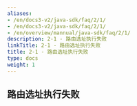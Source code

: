 ```yaml
---
aliases:
- /en/docs3-v2/java-sdk/faq/2/1/
- /en/docs3-v2/java-sdk/faq/2/1/
- /en/overview/mannual/java-sdk/faq/2/1/
description: 2-1 - 路由选址执行失败
linkTitle: 2-1 - 路由选址执行失败
title: 2-1 - 路由选址执行失败
type: docs
weight: 1
---
```







## 路由选址执行失败
